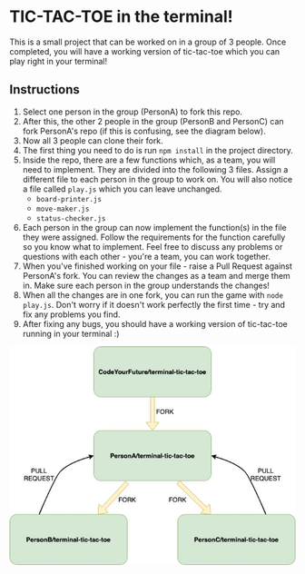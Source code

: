 # TIC-TAC-TOE in the terminal!
This is a small project that can be worked on in a group of 3 people. Once completed, you will have a working version of tic-tac-toe which you can play right in your terminal!

## Instructions
1. Select one person in the group (PersonA) to fork this repo.
2. After this, the other 2 people in the group (PersonB and PersonC) can fork PersonA's repo (if this is confusing, see the diagram below).
3. Now all 3 people can clone their fork.
4. The first thing you need to do is run `npm install` in the project directory.
5. Inside the repo, there are a few functions which, as a team, you will need to implement. They are divided into the following 3 files. Assign a different file to each person in the group to work on. You will also notice a file called `play.js` which you can leave unchanged.
    - `board-printer.js`
    - `move-maker.js`
    - `status-checker.js`
6. Each person in the group can now implement the function(s) in the file they were assigned. Follow the requirements for the function carefully so you know what to implement. Feel free to discuss any problems or questions with each other - you're a team, you can work together.
7. When you've finished working on your file - raise a Pull Request against PersonA's fork. You can review the changes as a team and merge them in. Make sure each person in the group understands the changes!
8. When all the changes are in one fork, you can run the game with `node play.js`. Don't worry if it doesn't work perfectly the first time - try and fix any problems you find.
9. After fixing any bugs, you should have a working version of tic-tac-toe running in your terminal :)

![forks](tic-tac-toe-forks.jpg)
